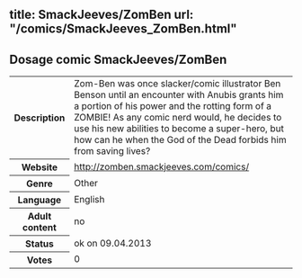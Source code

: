 title: SmackJeeves/ZomBen
url: "/comics/SmackJeeves_ZomBen.html"
---
Dosage comic SmackJeeves/ZomBen
-----------------------------------------

<table class="comicinfo">
<tr>
<th>Description</th><td>Zom-Ben was once slacker/comic illustrator Ben Benson until an encounter with Anubis grants him a portion of his power and the rotting form of a ZOMBIE! As any comic nerd would, he decides to use his new abilities to become a super-hero, but how can he when the God of the Dead forbids him from saving lives?</td>
</tr>
<tr>
<th>Website</th><td><a href="http://zomben.smackjeeves.com/comics/">http://zomben.smackjeeves.com/comics/</a></td>
</tr>
<tr>
<th>Genre</th><td>Other</td>
</tr>
<tr>
<th>Language</th><td>English</td>
</tr>
<tr>
<th>Adult content</th><td>no</td>
</tr>
<tr>
<th>Status</th><td>ok on 09.04.2013</td>
</tr>
<tr>
<th>Votes</th><td>0</div></td>
</tr>
</table>
